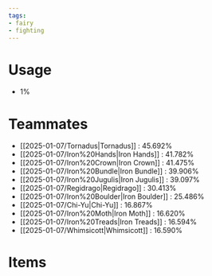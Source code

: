 ```yaml
---
tags:
- fairy
- fighting
---
```

# Usage
- 1%
# Teammates
- [[2025-01-07/Tornadus|Tornadus]] : 45.692%
- [[2025-01-07/Iron%20Hands|Iron Hands]] : 41.782%
- [[2025-01-07/Iron%20Crown|Iron Crown]] : 41.475%
- [[2025-01-07/Iron%20Bundle|Iron Bundle]] : 39.906%
- [[2025-01-07/Iron%20Jugulis|Iron Jugulis]] : 39.097%
- [[2025-01-07/Regidrago|Regidrago]] : 30.413%
- [[2025-01-07/Iron%20Boulder|Iron Boulder]] : 25.486%
- [[2025-01-07/Chi-Yu|Chi-Yu]] : 16.867%
- [[2025-01-07/Iron%20Moth|Iron Moth]] : 16.620%
- [[2025-01-07/Iron%20Treads|Iron Treads]] : 16.594%
- [[2025-01-07/Whimsicott|Whimsicott]] : 16.590%
# Items
